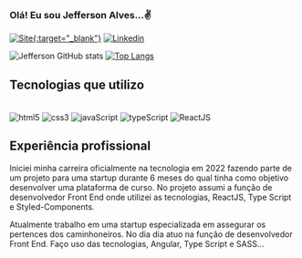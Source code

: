 ### Olá! Eu sou Jefferson Alves...✌️

[![Site{:target="_blank"}](https://img.shields.io/website-up-down-green-red/http/monip.org.svg)](https://jeffersonalvesaguiar.github.io/MeuSite/)
[![Linkedin](https://img.shields.io/badge/LinkedIn-0077B5?style=for-the-badge&logo=linkedin&logoColor=white)](https://www.linkedin.com/in/jefferson-alves-22a76a208/)


![Jefferson GitHub stats](https://github-readme-stats.vercel.app/api?username=JeffersonAlvesAguiar&show_icons=true&theme=dracula)
[![Top Langs](https://github-readme-stats.vercel.app/api/top-langs/?username=JeffersonAlvesAguiar&langs_count=8)](https://github.com/anuraghazra/github-readme-stats)

## Tecnologias que utilizo

<div style="display: inline_block"><br/>
  <img align="center" alt="html5" src="https://img.shields.io/badge/HTML5-E34F26?style=for-the-badge&logo=html5&logoColor=white" />
  
  <img align="center" alt="css3" src="https://img.shields.io/badge/CSS3-1572B6?style=for-the-badge&logo=css3&logoColor=white" />
  
   <img align="center" alt="javaScript" src="https://img.shields.io/badge/JavaScript-F7DF1E?style=for-the-badge&logo=javascript&logoColor=black" />
  
  <img align="center" alt="typeScript" src="https://img.shields.io/badge/TypeScript-007ACC?style=for-the-badge&logo=typescript&logoColor=white" />
  
  <img align="center" alt="ReactJS" src="https://img.shields.io/badge/React-20232A?style=for-the-badge&logo=react&logoColor=61DAFB" />
  
</div>

## Experiência profissional

  Iniciei minha carreira oficialmente na tecnologia em 2022 fazendo parte de um projeto para uma startup durante 6 meses do qual tinha como objetivo desenvolver uma plataforma de curso. No projeto assumi a função de desenvolvedor Front End onde utilizei as tecnologias, ReactJS, Type Script e Styled-Components.
  
  Atualmente trabalho em uma startup especializada em assegurar os pertences dos caminhoneiros. No dia dia atuo na função de desenvolvedor Front End.
  Faço uso das tecnologias, Angular, Type Script e SASS...
  
